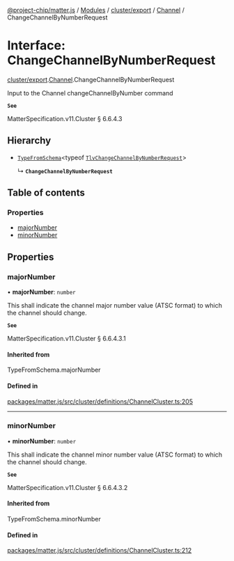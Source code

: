 [@project-chip/matter.js](../README.md) / [Modules](../modules.md) / [cluster/export](../modules/cluster_export.md) / [Channel](../modules/cluster_export.Channel.md) / ChangeChannelByNumberRequest

# Interface: ChangeChannelByNumberRequest

[cluster/export](../modules/cluster_export.md).[Channel](../modules/cluster_export.Channel.md).ChangeChannelByNumberRequest

Input to the Channel changeChannelByNumber command

**`See`**

MatterSpecification.v11.Cluster § 6.6.4.3

## Hierarchy

- [`TypeFromSchema`](../modules/tlv_export.md#typefromschema)\<typeof [`TlvChangeChannelByNumberRequest`](../modules/cluster_export.Channel.md#tlvchangechannelbynumberrequest)\>

  ↳ **`ChangeChannelByNumberRequest`**

## Table of contents

### Properties

- [majorNumber](cluster_export.Channel.ChangeChannelByNumberRequest.md#majornumber)
- [minorNumber](cluster_export.Channel.ChangeChannelByNumberRequest.md#minornumber)

## Properties

### majorNumber

• **majorNumber**: `number`

This shall indicate the channel major number value (ATSC format) to which the channel should change.

**`See`**

MatterSpecification.v11.Cluster § 6.6.4.3.1

#### Inherited from

TypeFromSchema.majorNumber

#### Defined in

[packages/matter.js/src/cluster/definitions/ChannelCluster.ts:205](https://github.com/project-chip/matter.js/blob/558e12c94a201592c28c7bc0743705360b3e5ca6/packages/matter.js/src/cluster/definitions/ChannelCluster.ts#L205)

___

### minorNumber

• **minorNumber**: `number`

This shall indicate the channel minor number value (ATSC format) to which the channel should change.

**`See`**

MatterSpecification.v11.Cluster § 6.6.4.3.2

#### Inherited from

TypeFromSchema.minorNumber

#### Defined in

[packages/matter.js/src/cluster/definitions/ChannelCluster.ts:212](https://github.com/project-chip/matter.js/blob/558e12c94a201592c28c7bc0743705360b3e5ca6/packages/matter.js/src/cluster/definitions/ChannelCluster.ts#L212)
